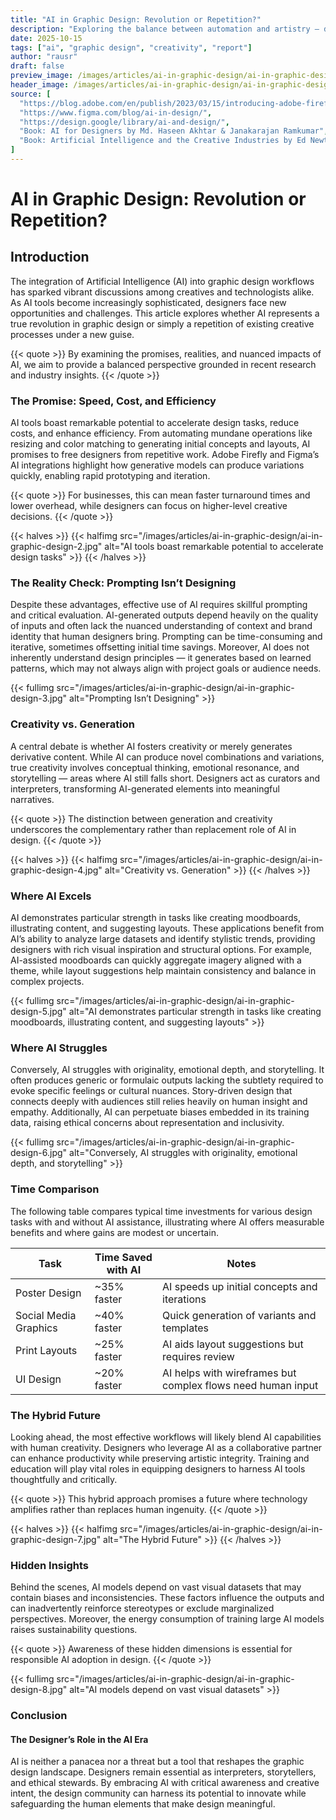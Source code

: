 ```yaml
---
title: "AI in Graphic Design: Revolution or Repetition?"
description: "Exploring the balance between automation and artistry — does AI really save time, or just change how we spend it?"
date: 2025-10-15
tags: ["ai", "graphic design", "creativity", "report"]
author: "rausr"
draft: false
preview_image: /images/articles/ai-in-graphic-design/ai-in-graphic-design-9.jpg
header_image: /images/articles/ai-in-graphic-design/ai-in-graphic-design-1.jpg
source: [
  "https://blog.adobe.com/en/publish/2023/03/15/introducing-adobe-firefly-ai-generative-design.html",
  "https://www.figma.com/blog/ai-in-design/",
  "https://design.google/library/ai-and-design/",
  "Book: AI for Designers by Md. Haseen Akhtar & Janakarajan Ramkumar",
  "Book: Artificial Intelligence and the Creative Industries by Ed Newton-Rex"
]
---
```


# AI in Graphic Design: Revolution or Repetition?

## Introduction

The integration of Artificial Intelligence (AI) into graphic design workflows has sparked vibrant discussions among creatives and technologists alike. As AI tools become increasingly sophisticated, designers face new opportunities and challenges. This article explores whether AI represents a true revolution in graphic design or simply a repetition of existing creative processes under a new guise.

{{< quote >}}
By examining the promises, realities, and nuanced impacts of AI, we aim to provide a balanced perspective grounded in recent research and industry insights.
{{< /quote >}}

### The Promise: Speed, Cost, and Efficiency

AI tools boast remarkable potential to accelerate design tasks, reduce costs, and enhance efficiency. From automating mundane operations like resizing and color matching to generating initial concepts and layouts, AI promises to free designers from repetitive work. Adobe Firefly and Figma’s AI integrations highlight how generative models can produce variations quickly, enabling rapid prototyping and iteration.

{{< quote >}}
For businesses, this can mean faster turnaround times and lower overhead, while designers can focus on higher-level creative decisions.
{{< /quote >}}

{{< halves >}}
{{< halfimg src="/images/articles/ai-in-graphic-design/ai-in-graphic-design-2.jpg" alt="AI tools boast remarkable potential to accelerate design tasks" >}}
{{< /halves >}}


### The Reality Check: Prompting Isn’t Designing

Despite these advantages, effective use of AI requires skillful prompting and critical evaluation. AI-generated outputs depend heavily on the quality of inputs and often lack the nuanced understanding of context and brand identity that human designers bring. Prompting can be time-consuming and iterative, sometimes offsetting initial time savings. Moreover, AI does not inherently understand design principles — it generates based on learned patterns, which may not always align with project goals or audience needs.

{{< fullimg src="/images/articles/ai-in-graphic-design/ai-in-graphic-design-3.jpg" alt="Prompting Isn’t Designing" >}}

### Creativity vs. Generation

A central debate is whether AI fosters creativity or merely generates derivative content. While AI can produce novel combinations and variations, true creativity involves conceptual thinking, emotional resonance, and storytelling — areas where AI still falls short. Designers act as curators and interpreters, transforming AI-generated elements into meaningful narratives.

{{< quote >}}
The distinction between generation and creativity underscores the complementary rather than replacement role of AI in design.
{{< /quote >}}

{{< halves >}}
{{< halfimg src="/images/articles/ai-in-graphic-design/ai-in-graphic-design-4.jpg" alt="Creativity vs. Generation" >}}
{{< /halves >}}


### Where AI Excels

AI demonstrates particular strength in tasks like creating moodboards, illustrating content, and suggesting layouts. These applications benefit from AI’s ability to analyze large datasets and identify stylistic trends, providing designers with rich visual inspiration and structural options. For example, AI-assisted moodboards can quickly aggregate imagery aligned with a theme, while layout suggestions help maintain consistency and balance in complex projects.

{{< fullimg src="/images/articles/ai-in-graphic-design/ai-in-graphic-design-5.jpg" alt="AI demonstrates particular strength in tasks like creating moodboards, illustrating content, and suggesting layouts" >}}


### Where AI Struggles

Conversely, AI struggles with originality, emotional depth, and storytelling. It often produces generic or formulaic outputs lacking the subtlety required to evoke specific feelings or cultural nuances. Story-driven design that connects deeply with audiences still relies heavily on human insight and empathy. Additionally, AI can perpetuate biases embedded in its training data, raising ethical concerns about representation and inclusivity.

{{< fullimg src="/images/articles/ai-in-graphic-design/ai-in-graphic-design-6.jpg" alt="Conversely, AI struggles with originality, emotional depth, and storytelling" >}}


### Time Comparison

The following table compares typical time investments for various design tasks with and without AI assistance, illustrating where AI offers measurable benefits and where gains are modest or uncertain.

| Task             | Time Saved with AI | Notes                                             |
|------------------|--------------------|---------------------------------------------------|
| Poster Design    | ~35% faster        | AI speeds up initial concepts and iterations      |
| Social Media Graphics | ~40% faster    | Quick generation of variants and templates        |
| Print Layouts    | ~25% faster        | AI aids layout suggestions but requires review    |
| UI Design        | ~20% faster        | AI helps with wireframes but complex flows need human input |


### The Hybrid Future

Looking ahead, the most effective workflows will likely blend AI capabilities with human creativity. Designers who leverage AI as a collaborative partner can enhance productivity while preserving artistic integrity. Training and education will play vital roles in equipping designers to harness AI tools thoughtfully and critically.

{{< quote >}}
This hybrid approach promises a future where technology amplifies rather than replaces human ingenuity.
{{< /quote >}}

{{< halves >}}
{{< halfimg src="/images/articles/ai-in-graphic-design/ai-in-graphic-design-7.jpg" alt="The Hybrid Future" >}}
{{< /halves >}}


### Hidden Insights

Behind the scenes, AI models depend on vast visual datasets that may contain biases and inconsistencies. These factors influence the outputs and can inadvertently reinforce stereotypes or exclude marginalized perspectives. Moreover, the energy consumption of training large AI models raises sustainability questions. 

{{< quote >}}
Awareness of these hidden dimensions is essential for responsible AI adoption in design.
{{< /quote >}}

{{< fullimg src="/images/articles/ai-in-graphic-design/ai-in-graphic-design-8.jpg" alt="AI models depend on vast visual datasets" >}}


### Conclusion
#### The Designer’s Role in the AI Era

AI is neither a panacea nor a threat but a tool that reshapes the graphic design landscape. Designers remain essential as interpreters, storytellers, and ethical stewards. By embracing AI with critical awareness and creative intent, the design community can harness its potential to innovate while safeguarding the human elements that make design meaningful.